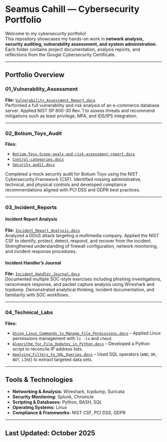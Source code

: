 # **Seamus Cahill — Cybersecurity Portfolio**

Welcome to my cybersecurity portfolio!  
This repository showcases my hands-on work in **network analysis, security auditing, vulnerability assessment, and system administration**. Each folder contains project documentation, analysis reports, and reflections from the Google Cybersecurity Certificate.

---

## **Portfolio Overview**

### **01_Vulnerability_Assessment**
**File:** [`Vulnerability_Assessment_Report.docx`](01_Vulnerability_Assessment/Vulnerability_Assesment_Report.docx)  
Performed a full vulnerability and risk analysis of an e-commerce database server. Applied NIST SP 800-30 Rev. 1 to assess threats and recommend mitigations such as least privilege, MFA, and IDS/IPS integration.

---

### **02_Botium_Toys_Audit**
**Files:**  
- [`Botium-Toys-Scope-goals-and-risk-assessment-report.docx`](02_Botium_Toys_Audit/02_Botium_Toys_Audit/Botium_Toys_Scope_Goals_And_Risk_Assessment_Report.docx)  
- [`Control-categories.docx`](02_Botium_Toys_Audit/02_Botium_Toys_Audit/Control_Categories.docx)  
- [`Security audit.docx`](02_Botium_Toys_Audit/02_Botium_Toys_Audit/Controls_And_Compliance_Checklist.docx)  

Completed a mock security audit for Botium Toys using the NIST Cybersecurity Framework (CSF). Identified missing administrative, technical, and physical controls and developed compliance recommendations aligned with PCI DSS and GDPR best practices.

---

### **03_Incident_Reports**

#### **Incident Report Analysis**  
**File:** [`Incident_Report_Analysis.docx`](03_Incident_Reports/03_Incident_Reports/Incident_Report_Analysis.docx)  
Analyzed a DDoS attack targeting a multimedia company. Applied the NIST CSF to identify, protect, detect, respond, and recover from the incident. Strengthened understanding of firewall configuration, network monitoring, and incident response procedures.

#### **Incident Handler’s Journal**  
**File:** [`Incident_Handler_Journal.docx`](03_Incident_Reports/03_Incident_Reports/Incident_Handlers_Journal.docx)  
Documented multiple SOC-style exercises including phishing investigations, ransomware response, and packet capture analysis using Wireshark and tcpdump. Demonstrated analytical thinking, incident documentation, and familiarity with SOC workflows.

---

### **04_Technical_Labs**
**Files:**  
- [`Using_Linux_Commands_to_Manage_File_Permissions.docx`](04_Technical_Labs/04_Technical_Labs/Using_Linux_Commands_To_Manage_File_Permissions.docx) – Applied Linux permissions management with `ls -la` and `chmod`.  
- [`Algorithm_for_File_Updates_in_Python.docx`](04_Technical_Labs/04_Technical_Labs/Algorithm_For_File_Updates_In-Python.docx) – Developed a Python script to reconcile IP address lists.  
- [`Applying_Filters_to_SQL_Queries.docx`](04_Technical_Labs/04_Technical_Labs/Applying_Filters_To_SQL_Queries.docx) – Used SQL operators (`AND`, `OR`, `NOT`, `LIKE`) to extract targeted data sets.  

---

## **Tools & Technologies**
- **Networking & Analysis:** Wireshark, tcpdump, Suricata  
- **Security Monitoring:** Splunk, Chronicle  
- **Scripting & Databases:** Python, BASH, SQL  
- **Operating Systems:** Linux  
- **Compliance & Frameworks:** NIST CSF, PCI DSS, GDPR  

---

## Last Updated: October 2025  
